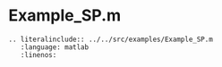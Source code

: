 # Example_SP.m

```{eval-rst}
.. literalinclude:: ../../src/examples/Example_SP.m
   :language: matlab
   :linenos:
```
